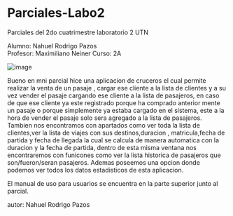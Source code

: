 # Parciales-Labo2
Parciales del 2do cuatrimestre laboratorio 2 UTN


Alumno: Nahuel Rodrigo Pazos                 
Profesor: Maximiliano Neiner
Curso: 2A


![image](https://user-images.githubusercontent.com/98673588/194044102-a3682df0-1d2f-42ac-a977-aede2c86bd50.png)


Bueno en mni parcial hice una aplicacion de cruceros el cual permite realizar la venta de un pasaje , cargar ese cliente a la lista de clientes y a su vez vender el pasaje cargando ese cliente a la lista de pasajeros, en caso de que ese cliente ya este registrado porque ha comprado anterior mente un pasaje o porque simplemente ya estaba cargado en el sistema, este a la hora de vender el pasaje solo sera agregado a la lista de pasajeros.
Tambien nos encontramos con apartados como ver toda la lista de clientes,ver la lista de viajes con sus destinos,duracion , matricula,fecha de partida y fecha de llegada la cual se calcula de manera automatica con la duracion y la fecha de partida, dentro de esta misma ventana nos encontraremos con funicones como ver la lista historica de pasajeros que son/fueron/seran pasajeros.
Ademas poseemos una opcion donde podemos ver todos los datos estadisticos de esta aplicacion.

El manual de uso para usuarios se encuentra en la parte superior junto al parcial.

autor: Nahuel Rodrigo Pazos
